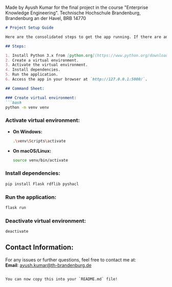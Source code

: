 Made by Ayush Kumar for the final project in the course "Enterprise Knowledge Engineering". 
Technische Hochschule Brandenburg, Brandenburg an der Havel, BRB 14770


```markdown
# Project Setup Guide

Here are the consolidated steps to get the app running. If there are any doubts/issues, you can be contacted without any delays under ayush.kumar@th-brandenburg.de.

## Steps:

1. Install Python 3.x from [python.org](https://www.python.org/downloads/).
2. Create a virtual environment.
3. Activate the virtual environment.
4. Install dependencies.
5. Run the application.
6. Access the app in your browser at `http://127.0.0.1:5000/`.

## Command Sheet:

### Create virtual environment:
```bash
python -m venv venv
```

### Activate virtual environment:
- **On Windows:**
  ```bash
  .\venv\Scripts\activate
  ```
- **On macOS/Linux:**
  ```bash
  source venv/bin/activate
  ```

### Install dependencies:
```bash
pip install Flask rdflib pyshacl
```

### Run the application:
```bash
flask run
```

### Deactivate virtual environment:
```bash
deactivate
```

## Contact Information:

For any issues or further questions, feel free to contact me at:  
**Email**: ayush.kumar@th-brandenburg.de
```

You can now copy this into your `README.md` file!

